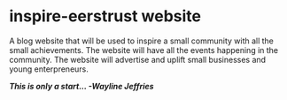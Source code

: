 # inspire-eerstrust website
A blog website that will be used to inspire a small community with all the small achievements.
The website will have all the events happening in the community.
The website will advertise and uplift small businesses and young enterpreneurs.

***This is only a start...
-Wayline Jeffries***

